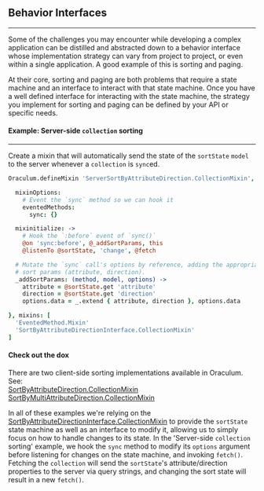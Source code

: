 Behavior Interfaces
-------------------
-------------------

Some of the challenges you may encounter while developing a complex application can be distilled and abstracted down to a behavior interface whose implementation strategy can vary from project to project, or even within a single application. A good example of this is sorting and paging.

At their core, sorting and paging are both problems that require a state machine and an interface to interact with that state machine. Once you have a well defined interface for interacting with the state machine, the strategy you implement for sorting and paging can be defined by your API or specific needs.

#### Example: Server-side `collection` sorting
----------------------------------------------

Create a mixin that will automatically send the state of the `sortState` `model` to the server whenever a `collection` is `sync`ed.

```coffeescript
Oraculum.defineMixin 'ServerSortByAttributeDirection.CollectionMixin', {

  mixinOptions:
    # Event the `sync` method so we can hook it
    eventedMethods:
      sync: {}

  mixinitialize: ->
    # Hook the `:before` event of `sync()`
    @on 'sync:before', @_addSortParams, this
    @listenTo @sortState, 'change', @fetch

  # Mutate the `sync` call's options by reference, adding the appropriate
  # sort params (attribute, direction).
  _addSortParams: (method, model, options) ->
    attribute = @sortState.get 'attribute'
    direction = @sortState.get 'direction'
    options.data = _.extend { attribute, direction }, options.data

}, mixins: [
  'EventedMethod.Mixin'
  'SortByAttributeDirectionInterface.CollectionMixin'
]
```

<div class="alert alert-info text-center">
  <h4>Check out the dox</h4>
  There are two client-side sorting implementations available in Oraculum. See:
  <br/>
  <a href="docs/src/models/mixins/sort-by-attribute-direction.coffee.html" target="_blank" rel="external">SortByAttributeDirection.CollectionMixin</a>
  <br/>
  <a href="docs/src/models/mixins/sort-by-multi-attribute-direction.coffee.html" target="_blank" rel="external">SortByMultiAttributeDirection.CollectionMixin</a>
</div>

In all of these examples we're relying on the <a href="docs/src/models/mixins/sort-by-attribute-direction-interface.coffee.html" target="_blank" rel="external">SortByAttributeDirectionInterface.CollectionMixin</a> to provide the `sortState` state machine as well as an interface to modify it, allowing us to simply focus on how to handle changes to its state. In the 'Server-side `collection` sorting' example, we hook the `sync` method to modify its `options` argument before listening for changes on the state machine, and invoking `fetch()`. Fetching the `collection` will send the `sortState`'s attribute/direction properties to the server via query strings, and changing the sort state will result in a new `fetch()`.
